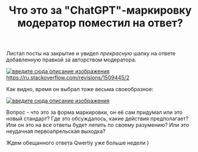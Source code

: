 ﻿---
title: "Что это за &quot;ChatGPT&quot;-маркировку модератор поместил на ответ?"
se.owner.user_id: 177188
se.owner.display_name: "Kromster"
se.owner.link: "https://ru.meta.stackoverflow.com/users/177188/kromster"
se.link: "https://ru.meta.stackoverflow.com/questions/12566/%d0%a7%d1%82%d0%be-%d1%8d%d1%82%d0%be-%d0%b7%d0%b0-chatgpt-%d0%bc%d0%b0%d1%80%d0%ba%d0%b8%d1%80%d0%be%d0%b2%d0%ba%d1%83-%d0%bc%d0%be%d0%b4%d0%b5%d1%80%d0%b0%d1%82%d0%be%d1%80-%d0%bf%d0%be%d0%bc%d0%b5%d1%81%d1%82%d0%b8%d0%bb-%d0%bd%d0%b0-%d0%be%d1%82%d0%b2%d0%b5%d1%82"
se.question_id: 12566
se.post_type: question
---
<p>Листал посты на закрытие и увидел <em>прекрасную</em> шапку на ответе добавленную правкой за авторством модератора.</p>
<p><a href="https://i.stack.imgur.com/TlPCI.png" rel="nofollow noreferrer"><img src="https://i.stack.imgur.com/TlPCI.png" alt="введите сюда описание изображения" /></a><a href="https://ru.stackoverflow.com/revisions/1509445/2">https://ru.stackoverflow.com/revisions/1509445/2</a></p>
<p>Как видно, время он выбрал тоже весьма своеобразное:</p>
<p><a href="https://i.stack.imgur.com/9Qb1y.png" rel="nofollow noreferrer"><img src="https://i.stack.imgur.com/9Qb1y.png" alt="введите сюда описание изображения" /></a></p>
<p>Вопрос - что это за форма маркировки, он её сам придумал или это новый стандарт? Где это обсуждалось, какие действия предполагает? Или он это на все ответы будет лепить по своему разумению? Или это неудачная первоапрельская выходка?</p>
<p>Ждем обещанного ответа Qwertiy уже больше недели )</p>
